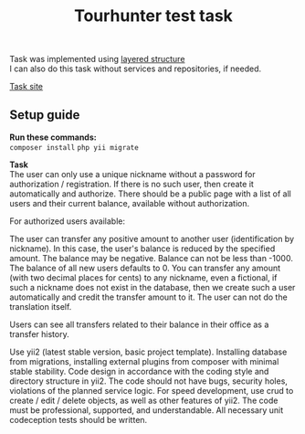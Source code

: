 <p align="center">
    <h1 align="center">Tourhunter test task</h1>
    <br>
</p>

Task was implemented using [layered structure](https://www.toptal.com/php/maintain-slim-php-mvc-frameworks-with-a-layered-structure)  
I can also do this task without services and repositories, if needed.    
  
[Task site](http://ec2-52-14-147-81.us-east-2.compute.amazonaws.com)

Setup guide
-----------

**Run these commands:**  
`composer install`
`php yii migrate`  

**Task**  
The user can only use a unique nickname without a password for authorization / registration. If there is no such user, then create it automatically and authorize. There should be a public page with a list of all users and their current balance, available without authorization.

For authorized users available:

The user can transfer any positive amount to another user (identification by nickname). In this case, the user's balance is reduced by the specified amount. The balance may be negative. Balance can not be less than -1000. The balance of all new users defaults to 0. You can transfer any amount (with two decimal places for cents) to any nickname, even a fictional, if such a nickname does not exist in the database, then we create such a user automatically and credit the transfer amount to it. The user can not do the translation itself.

Users can see all transfers related to their balance in their office as a transfer history.

Use yii2 (latest stable version, basic project template). Installing database from migrations, installing external plugins from composer with minimal stable stability. Code design in accordance with the coding style and directory structure in yii2. The code should not have bugs, security holes, violations of the planned service logic. For speed development, use crud to create / edit / delete objects, as well as other features of yii2. The code must be professional, supported, and understandable. All necessary unit codeception tests should be written.
